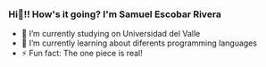 ###  Hi👋!! How's it going? I'm Samuel Escobar Rivera

- 🔭 I’m currently studying on Universidad del Valle
- 🌱 I’m currently learning about diferents programming languages
- ⚡ Fun fact: The one piece is real!
<!-- 👯 I’m looking to collaborate on ... -->
<!-- 🤔 I’m looking for help with ...-->
<!--- 💬 Ask me about ...-->
<!--- 📫 How to reach me: ...-->
<!--- 😄 Pronouns: ...-->

